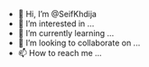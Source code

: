 - 👋 Hi, I’m @SeifKhdija
- 👀 I’m interested in ...
- 🌱 I’m currently learning ...
- 💞️ I’m looking to collaborate on ...
- 📫 How to reach me ...

<!---
SeifKhdija/SeifKhdija is a ✨ special ✨ repository because its `README.md` (this file) appears on your GitHub profile.
You can click the Preview link to take a look at your changes.
--->
